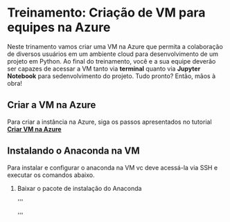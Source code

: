 # Treinamento: Criação de VM para equipes na Azure

Neste trinamento vamos criar uma VM na Azure que permita a colaboração de diversos usuários em um ambiente cloud para desenvolvimento de um projeto em Python. Ao final do treinamento, você e a sua equipe deverão ser capazes de acessar a VM tanto via **terminal** quanto via **Jupyter Notebook** para sedenvolvimento do projeto. Tudo pronto? Então, mãos à obra!

## Criar a VM na Azure

Para criar a instância na Azure, siga os passos apresentados no tutorial [**Criar VM na Azure**](azure_criar_vm.md)

##  Instalando o Anaconda na VM

Para instalar e configurar o anaconda na VM vc deve acessá-la via SSH e executar os comandos abaixo.

1. Baixar o  pacote de instalação do Anaconda

   '''

   

   '''





